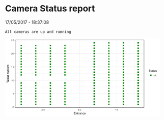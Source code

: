 Camera Status report
================
17/05/2017 - 18:37:08

    All cameras are up and running

![](camreport_files/figure-markdown_github/unnamed-chunk-2-1.png)
